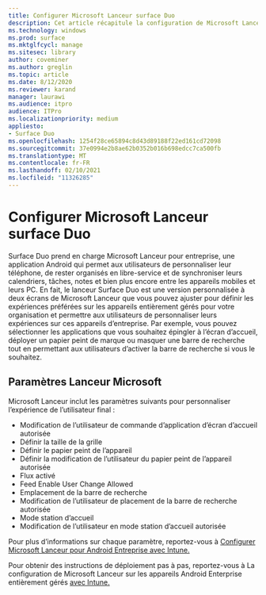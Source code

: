 ```yaml
---
title: Configurer Microsoft Lanceur surface Duo
description: Cet article récapitule la configuration de Microsoft Lanceur pour les appareils gérés dans les environnements commerciaux.
ms.technology: windows
ms.prod: surface
ms.mktglfcycl: manage
ms.sitesec: library
author: coveminer
ms.author: greglin
ms.topic: article
ms.date: 8/12/2020
ms.reviewer: karand
manager: laurawi
ms.audience: itpro
audience: ITPro
ms.localizationpriority: medium
appliesto:
- Surface Duo
ms.openlocfilehash: 1254f28ce65894c8d43d89188f22ed161cd72098
ms.sourcegitcommit: 37e0994e2b8ae62b0352b016b698edcc7ca500fb
ms.translationtype: MT
ms.contentlocale: fr-FR
ms.lasthandoff: 02/10/2021
ms.locfileid: "11326285"
---
```

# Configurer Microsoft Lanceur surface Duo

Surface Duo prend en charge Microsoft Lanceur pour entreprise, une application Android qui permet aux utilisateurs de personnaliser leur téléphone, de rester organisés en libre-service et de synchroniser leurs calendriers, tâches, notes et bien plus encore entre les appareils mobiles et leurs PC. En fait, le lanceur Surface Duo est une version personnalisée à deux écrans de Microsoft Lanceur que vous pouvez ajuster pour définir les expériences préférées sur les appareils entièrement gérés pour votre organisation et permettre aux utilisateurs de personnaliser leurs expériences sur ces appareils d’entreprise. Par exemple, vous pouvez sélectionner les applications que vous souhaitez épingler à l’écran d’accueil, déployer un papier peint de marque ou masquer une barre de recherche tout en permettant aux utilisateurs d’activer la barre de recherche si vous le souhaitez.

## Paramètres Lanceur Microsoft

Microsoft Lanceur inclut les paramètres suivants pour personnaliser l’expérience de l’utilisateur final :


- Modification de l’utilisateur de commande d’application d’écran d’accueil autorisée
- Définir la taille de la grille
- Définir le papier peint de l’appareil
- Définir la modification de l’utilisateur du papier peint de l’appareil autorisée
- Flux activé
- Feed Enable User Change Allowed
- Emplacement de la barre de recherche
- Modification de l’utilisateur de placement de la barre de recherche autorisée
- Mode station d’accueil
- Modification de l’utilisateur en mode station d’accueil autorisée

Pour plus d’informations sur chaque paramètre, reportez-vous à [Configurer Microsoft Lanceur pour Android Entreprise avec Intune.](https://docs.microsoft.com/mem/intune/apps/configure-microsoft-launcher)

Pour obtenir des instructions de déploiement pas à pas, reportez-vous à La configuration de Microsoft Lanceur sur les appareils Android Enterprise entièrement gérés [avec Intune.](https://techcommunity.microsoft.com/t5/intune-customer-success/how-to-setup-microsoft-launcher-on-android-enterprise-fully/ba-p/1482134)
